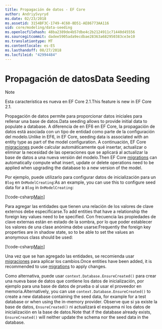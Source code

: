 ```yaml
---
title: Propagación de datos - EF Core
author: AndriySvyryd
ms.date: 02/23/2018
ms.assetid: 3154BF3C-1749-4C60-8D51-AE86773AA116
uid: core/modeling/data-seeding
ms.openlocfilehash: 48ba2389de4b57dbe4c2b2124911c71440d45556
ms.sourcegitcommit: dadee5905ada9ecdbae28363a682950383ce3e10
ms.translationtype: MT
ms.contentlocale: es-ES
ms.lasthandoff: 08/27/2018
ms.locfileid: "42994484"
---
```

# <a name="data-seeding"></a><span data-ttu-id="abb5c-102">Propagación de datos</span><span class="sxs-lookup"><span data-stu-id="abb5c-102">Data Seeding</span></span>

> [!NOTE]  
> <span data-ttu-id="abb5c-103">Esta característica es nueva en EF Core 2.1.</span><span class="sxs-lookup"><span data-stu-id="abb5c-103">This feature is new in EF Core 2.1.</span></span>

<span data-ttu-id="abb5c-104">Propagación de datos permite para proporcionar datos iniciales para rellenar una base de datos.</span><span class="sxs-lookup"><span data-stu-id="abb5c-104">Data seeding allows to provide initial data to populate a database.</span></span> <span data-ttu-id="abb5c-105">A diferencia de en EF6 en EF Core, la propagación de datos está asociada con un tipo de entidad como parte de la configuración del modelo.</span><span class="sxs-lookup"><span data-stu-id="abb5c-105">Unlike in EF6, in EF Core, seeding data is associated with an entity type as part of the model configuration.</span></span> <span data-ttu-id="abb5c-106">A continuación, EF Core [migraciones](xref:core/managing-schemas/migrations/index) puede calcular automáticamente qué insertar, actualizar o eliminar la necesidad de las operaciones que se aplicará al actualizar la base de datos a una nueva versión del modelo.</span><span class="sxs-lookup"><span data-stu-id="abb5c-106">Then EF Core [migrations](xref:core/managing-schemas/migrations/index) can automatically compute what insert, update or delete operations need to be applied when upgrading the database to a new version of the model.</span></span>

<span data-ttu-id="abb5c-107">Por ejemplo, puede utilizarlo para configurar datos de inicialización para un `Blog` en `OnModelCreating`:</span><span class="sxs-lookup"><span data-stu-id="abb5c-107">As an example, you can use this to configure seed data for a `Blog` in `OnModelCreating`:</span></span>

[!code-csharp[Main](../../../samples/core/DataSeeding/DataSeedingContext.cs?name=BlogSeed)]

<span data-ttu-id="abb5c-108">Para agregar las entidades que tienen una relación de los valores de clave externos debe especificarse.</span><span class="sxs-lookup"><span data-stu-id="abb5c-108">To add entities that have a relationship the foreign key values need to be specified.</span></span> <span data-ttu-id="abb5c-109">Con frecuencia las propiedades de clave externas están en estado de la sombra, por lo que poder establecer los valores de una clase anónima debe usarse:</span><span class="sxs-lookup"><span data-stu-id="abb5c-109">Frequently the foreign key properties are in shadow state, so to be able to set the values an anonymous class should be used:</span></span>

[!code-csharp[Main](../../../samples/core/DataSeeding/DataSeedingContext.cs?name=PostSeed)]

<span data-ttu-id="abb5c-110">Una vez que se han agregado las entidades, se recomienda usar [migraciones](xref:core/managing-schemas/migrations/index) para aplicar los cambios.</span><span class="sxs-lookup"><span data-stu-id="abb5c-110">Once entities have been added, it is recommended to use [migrations](xref:core/managing-schemas/migrations/index) to apply changes.</span></span> 

<span data-ttu-id="abb5c-111">Como alternativa, puede usar `context.Database.EnsureCreated()` para crear una nueva base de datos que contiene los datos de inicialización, por ejemplo para una base de datos de prueba o al usar el proveedor en memoria.</span><span class="sxs-lookup"><span data-stu-id="abb5c-111">Alternatively, you can use `context.Database.EnsureCreated()` to create a new database containing the seed data, for example for a test database or when using the in-memory provider.</span></span> <span data-ttu-id="abb5c-112">Observe que si ya existe la base de datos, `EnsureCreated()` ni actualizará el esquema ni los datos de inicialización en la base de datos.</span><span class="sxs-lookup"><span data-stu-id="abb5c-112">Note that if the database already exists, `EnsureCreated()` will neither update the schema nor the seed data in the database.</span></span>
